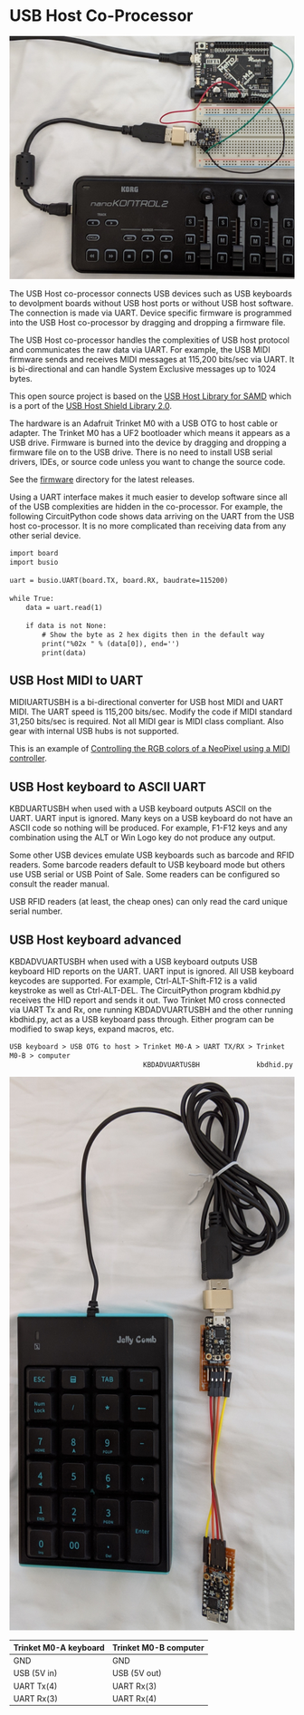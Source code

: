 # USB Host Co-Processor

![Metro M4 Express and USB MIDI controller](images/cpmidiled.jpg)

The USB Host co-processor connects USB devices such as USB keyboards to
devolpment boards without USB host ports or without USB host software. The
connection is made via UART.  Device specific firmware is programmed into the
USB Host co-processor by dragging and dropping a firmware file.

The USB Host co-processor handles the complexities of USB host protocol and
communicates the raw data via UART. For example, the USB MIDI firmware sends
and receives MIDI messages at 115,200 bits/sec via UART. It is bi-directional
and can handle System Exclusive messages up to 1024 bytes.

This open source project is based on the [USB Host Library for
SAMD](https://github.com/gdsports/USB_Host_Library_SAMD) which is a port of the
[USB Host Shield Library 2.0](https://github.com/felis/USB_Host_Shield_2.0).

The hardware is an Adafruit Trinket M0 with a USB OTG to host cable or adapter.
The Trinket M0 has a UF2 bootloader which means it appears as a USB drive.
Firmware is burned into the device by dragging and dropping a firmware file
on to the USB drive. There is no need to install USB serial drivers, IDEs, or
source code unless you want to change the source code.

See the [firmware](./firmware) directory for the latest releases.

Using a UART interface makes it much easier to develop software since all of
the USB complexities are hidden in the co-processor. For example, the following
CircuitPython code shows data arriving on the UART from the USB host
co-processor. It is no more complicated than receiving data from any other
serial device.

```
import board
import busio

uart = busio.UART(board.TX, board.RX, baudrate=115200)

while True:
    data = uart.read(1)

    if data is not None:
        # Show the byte as 2 hex digits then in the default way
        print("%02x " % (data[0]), end='')
        print(data)
```

## USB Host MIDI to UART

MIDIUARTUSBH is a bi-directional converter for USB host MIDI and UART MIDI. The
UART speed is 115,200 bits/sec. Modify the code if MIDI standard 31,250
bits/sec is required. Not all MIDI gear is MIDI class compliant. Also gear with
internal USB hubs is not supported.

This is an example of [Controlling the RGB colors of a NeoPixel using a MIDI
controller](https://github.com/gdsports/circuitpython_usb_host_midi).

## USB Host keyboard to ASCII UART

KBDUARTUSBH when used with a USB keyboard outputs ASCII on the UART. UART input
is ignored. Many keys on a USB keyboard do not have an ASCII code so nothing
will be produced. For example, F1-F12 keys and any combination using the ALT or Win
Logo key do not produce any output.

Some other USB devices emulate USB keyboards such as barcode and RFID readers.
Some barcode readers default to USB keyboard mode but others use USB serial or
USB Point of Sale. Some readers can be configured so consult the reader manual.

USB RFID readers (at least, the cheap ones) can only read the card unique
serial number.

## USB Host keyboard advanced

KBDADVUARTUSBH when used with a USB keyboard outputs USB keyboard HID reports
on the UART. UART input is ignored. All USB keyboard keycodes are supported.
For example, Ctrl-ALT-Shift-F12 is a valid keystroke as well as Ctrl-ALT-DEL.
The CircuitPython program kbdhid.py receives the HID report and sends it
out. Two Trinket M0 cross connected via UART Tx and Rx, one running KBDADVUARTUSBH
and the other running kbdhid.py, act as a USB keyboard pass through. Either
program can be modified to swap keys, expand macros, etc.

```
USB keyboard > USB OTG to host > Trinket M0-A > UART TX/RX > Trinket M0-B > computer
                                 KBDADVUARTUSBH              kbdhid.py
```

![USB Keyboard pass through](./images/usb_keyboard_passthru.jpg)

Trinket M0-A keyboard	|Trinket M0-B computer
------------------------|-------------
GND						|GND
USB (5V in)				|USB (5V out)
UART Tx(4)				|UART Rx(3)
UART Rx(3)				|UART Rx(4)

